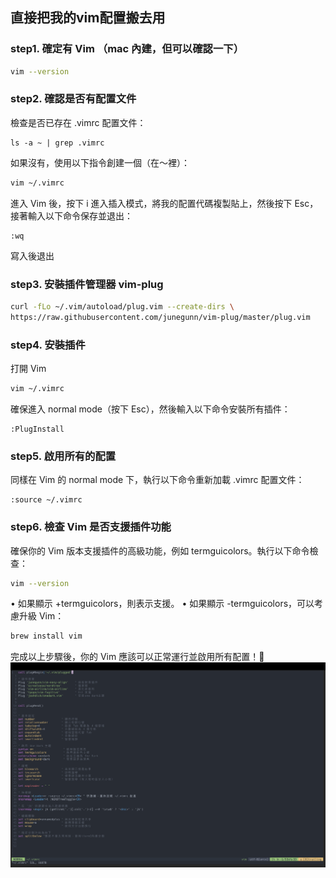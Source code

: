 ## 直接把我的vim配置搬去用

### step1. 確定有 Vim （mac 內建，但可以確認一下）
```bash
vim --version
```

### step2. 確認是否有配置文件
檢查是否已存在 .vimrc 配置文件：
```
ls -a ~ | grep .vimrc
```
如果沒有，使用以下指令創建一個（在～裡）：
```bash
vim ~/.vimrc
```
進入 Vim 後，按下 i 進入插入模式，將我的配置代碼複製貼上，然後按下 Esc，接著輸入以下命令保存並退出：

```vim
:wq
```
寫入後退出

### step3. 安裝插件管理器 vim-plug
```bash
curl -fLo ~/.vim/autoload/plug.vim --create-dirs \
https://raw.githubusercontent.com/junegunn/vim-plug/master/plug.vim
```

### step4. 安裝插件
打開 Vim
```bash
vim ~/.vimrc
```
確保進入 normal mode（按下 Esc），然後輸入以下命令安裝所有插件：
```vim
:PlugInstall
```

### step5. 啟用所有的配置
同樣在 Vim 的 normal mode 下，執行以下命令重新加載 .vimrc 配置文件：
```vim
:source ~/.vimrc
```

### step6. 檢查 Vim 是否支援插件功能
確保你的 Vim 版本支援插件的高級功能，例如 termguicolors。執行以下命令檢查：
```bash
vim --version
```
•	如果顯示 +termguicolors，則表示支援。
•	如果顯示 -termguicolors，可以考慮升級 Vim：
```bash
brew install vim
```
完成以上步驟後，你的 Vim 應該可以正常運行並啟用所有配置！🎉
![picture](https://github.com/HsuHsingYu/Configure-Vim/blob/main/figure.png)

